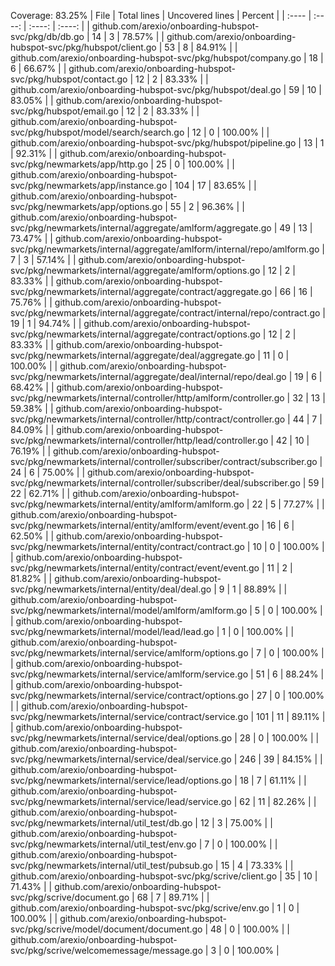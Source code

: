 Coverage: 83.25%
| File                           | Total lines | Uncovered lines | Percent    |
| :---- | :----: | :----: | :----: |
| github.com/arexio/onboarding-hubspot-svc/pkg/db/db.go | 14 | 3 | 78.57% |
| github.com/arexio/onboarding-hubspot-svc/pkg/hubspot/client.go | 53 | 8 | 84.91% |
| github.com/arexio/onboarding-hubspot-svc/pkg/hubspot/company.go | 18 | 6 | 66.67% |
| github.com/arexio/onboarding-hubspot-svc/pkg/hubspot/contact.go | 12 | 2 | 83.33% |
| github.com/arexio/onboarding-hubspot-svc/pkg/hubspot/deal.go | 59 | 10 | 83.05% |
| github.com/arexio/onboarding-hubspot-svc/pkg/hubspot/email.go | 12 | 2 | 83.33% |
| github.com/arexio/onboarding-hubspot-svc/pkg/hubspot/model/search/search.go | 12 | 0 | 100.00% |
| github.com/arexio/onboarding-hubspot-svc/pkg/hubspot/pipeline.go | 13 | 1 | 92.31% |
| github.com/arexio/onboarding-hubspot-svc/pkg/newmarkets/app/http.go | 25 | 0 | 100.00% |
| github.com/arexio/onboarding-hubspot-svc/pkg/newmarkets/app/instance.go | 104 | 17 | 83.65% |
| github.com/arexio/onboarding-hubspot-svc/pkg/newmarkets/app/options.go | 55 | 2 | 96.36% |
| github.com/arexio/onboarding-hubspot-svc/pkg/newmarkets/internal/aggregate/amlform/aggregate.go | 49 | 13 | 73.47% |
| github.com/arexio/onboarding-hubspot-svc/pkg/newmarkets/internal/aggregate/amlform/internal/repo/amlform.go | 7 | 3 | 57.14% |
| github.com/arexio/onboarding-hubspot-svc/pkg/newmarkets/internal/aggregate/amlform/options.go | 12 | 2 | 83.33% |
| github.com/arexio/onboarding-hubspot-svc/pkg/newmarkets/internal/aggregate/contract/aggregate.go | 66 | 16 | 75.76% |
| github.com/arexio/onboarding-hubspot-svc/pkg/newmarkets/internal/aggregate/contract/internal/repo/contract.go | 19 | 1 | 94.74% |
| github.com/arexio/onboarding-hubspot-svc/pkg/newmarkets/internal/aggregate/contract/options.go | 12 | 2 | 83.33% |
| github.com/arexio/onboarding-hubspot-svc/pkg/newmarkets/internal/aggregate/deal/aggregate.go | 11 | 0 | 100.00% |
| github.com/arexio/onboarding-hubspot-svc/pkg/newmarkets/internal/aggregate/deal/internal/repo/deal.go | 19 | 6 | 68.42% |
| github.com/arexio/onboarding-hubspot-svc/pkg/newmarkets/internal/controller/http/amlform/controller.go | 32 | 13 | 59.38% |
| github.com/arexio/onboarding-hubspot-svc/pkg/newmarkets/internal/controller/http/contract/controller.go | 44 | 7 | 84.09% |
| github.com/arexio/onboarding-hubspot-svc/pkg/newmarkets/internal/controller/http/lead/controller.go | 42 | 10 | 76.19% |
| github.com/arexio/onboarding-hubspot-svc/pkg/newmarkets/internal/controller/subscriber/contract/subscriber.go | 24 | 6 | 75.00% |
| github.com/arexio/onboarding-hubspot-svc/pkg/newmarkets/internal/controller/subscriber/deal/subscriber.go | 59 | 22 | 62.71% |
| github.com/arexio/onboarding-hubspot-svc/pkg/newmarkets/internal/entity/amlform/amlform.go | 22 | 5 | 77.27% |
| github.com/arexio/onboarding-hubspot-svc/pkg/newmarkets/internal/entity/amlform/event/event.go | 16 | 6 | 62.50% |
| github.com/arexio/onboarding-hubspot-svc/pkg/newmarkets/internal/entity/contract/contract.go | 10 | 0 | 100.00% |
| github.com/arexio/onboarding-hubspot-svc/pkg/newmarkets/internal/entity/contract/event/event.go | 11 | 2 | 81.82% |
| github.com/arexio/onboarding-hubspot-svc/pkg/newmarkets/internal/entity/deal/deal.go | 9 | 1 | 88.89% |
| github.com/arexio/onboarding-hubspot-svc/pkg/newmarkets/internal/model/amlform/amlform.go | 5 | 0 | 100.00% |
| github.com/arexio/onboarding-hubspot-svc/pkg/newmarkets/internal/model/lead/lead.go | 1 | 0 | 100.00% |
| github.com/arexio/onboarding-hubspot-svc/pkg/newmarkets/internal/service/amlform/options.go | 7 | 0 | 100.00% |
| github.com/arexio/onboarding-hubspot-svc/pkg/newmarkets/internal/service/amlform/service.go | 51 | 6 | 88.24% |
| github.com/arexio/onboarding-hubspot-svc/pkg/newmarkets/internal/service/contract/options.go | 27 | 0 | 100.00% |
| github.com/arexio/onboarding-hubspot-svc/pkg/newmarkets/internal/service/contract/service.go | 101 | 11 | 89.11% |
| github.com/arexio/onboarding-hubspot-svc/pkg/newmarkets/internal/service/deal/options.go | 28 | 0 | 100.00% |
| github.com/arexio/onboarding-hubspot-svc/pkg/newmarkets/internal/service/deal/service.go | 246 | 39 | 84.15% |
| github.com/arexio/onboarding-hubspot-svc/pkg/newmarkets/internal/service/lead/options.go | 18 | 7 | 61.11% |
| github.com/arexio/onboarding-hubspot-svc/pkg/newmarkets/internal/service/lead/service.go | 62 | 11 | 82.26% |
| github.com/arexio/onboarding-hubspot-svc/pkg/newmarkets/internal/util_test/db.go | 12 | 3 | 75.00% |
| github.com/arexio/onboarding-hubspot-svc/pkg/newmarkets/internal/util_test/env.go | 7 | 0 | 100.00% |
| github.com/arexio/onboarding-hubspot-svc/pkg/newmarkets/internal/util_test/pubsub.go | 15 | 4 | 73.33% |
| github.com/arexio/onboarding-hubspot-svc/pkg/scrive/client.go | 35 | 10 | 71.43% |
| github.com/arexio/onboarding-hubspot-svc/pkg/scrive/document.go | 68 | 7 | 89.71% |
| github.com/arexio/onboarding-hubspot-svc/pkg/scrive/env.go | 1 | 0 | 100.00% |
| github.com/arexio/onboarding-hubspot-svc/pkg/scrive/model/document/document.go | 48 | 0 | 100.00% |
| github.com/arexio/onboarding-hubspot-svc/pkg/scrive/welcomemessage/message.go | 3 | 0 | 100.00% |
